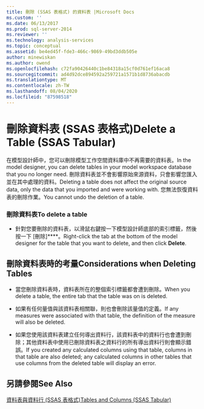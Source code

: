 ```yaml
---
title: 刪除 (SSAS 表格式) 的資料表 |Microsoft Docs
ms.custom: ''
ms.date: 06/13/2017
ms.prod: sql-server-2014
ms.reviewer: ''
ms.technology: analysis-services
ms.topic: conceptual
ms.assetid: be4ed45f-fde3-466c-9869-49bd3ddb505e
author: minewiskan
ms.author: owend
ms.openlocfilehash: c72fa90426440c1be84318a15cf0d761ef16aca8
ms.sourcegitcommit: ad4d92dce894592a259721a1571b1d8736abacdb
ms.translationtype: MT
ms.contentlocale: zh-TW
ms.lasthandoff: 08/04/2020
ms.locfileid: "87598518"
---
```

# <a name="delete-a-table-ssas-tabular"></a><span data-ttu-id="03b8e-102">刪除資料表 (SSAS 表格式)</span><span class="sxs-lookup"><span data-stu-id="03b8e-102">Delete a Table (SSAS Tabular)</span></span>
  <span data-ttu-id="03b8e-103">在模型設計師中，您可以刪除模型工作空間資料庫中不再需要的資料表。</span><span class="sxs-lookup"><span data-stu-id="03b8e-103">In the model designer, you can delete tables in your model workspace database that you no longer need.</span></span> <span data-ttu-id="03b8e-104">刪除資料表並不會影響原始來源資料，只會影響您匯入並在其中處理的資料。</span><span class="sxs-lookup"><span data-stu-id="03b8e-104">Deleting a table does not affect the original source data, only the data that you imported and were working with.</span></span> <span data-ttu-id="03b8e-105">您無法恢復資料表的刪除作業。</span><span class="sxs-lookup"><span data-stu-id="03b8e-105">You cannot undo the deletion of a table.</span></span>  
  
### <a name="to-delete-a-table"></a><span data-ttu-id="03b8e-106">刪除資料表</span><span class="sxs-lookup"><span data-stu-id="03b8e-106">To delete a table</span></span>  
  
-   <span data-ttu-id="03b8e-107">針對您要刪除的資料表，以滑鼠右鍵按一下模型設計師底部的索引標籤，然後按一下 [刪除]\*\*\*\*。</span><span class="sxs-lookup"><span data-stu-id="03b8e-107">Right-click the tab at the bottom of the model designer for the table that you want to delete, and then click **Delete**.</span></span>  
  
## <a name="considerations-when-deleting-tables"></a><span data-ttu-id="03b8e-108">刪除資料表時的考量</span><span class="sxs-lookup"><span data-stu-id="03b8e-108">Considerations when Deleting Tables</span></span>  
  
-   <span data-ttu-id="03b8e-109">當您刪除資料表時，資料表所在的整個索引標籤都會遭到刪除。</span><span class="sxs-lookup"><span data-stu-id="03b8e-109">When you delete a table, the entire tab that the table was on is deleted.</span></span>  
  
-   <span data-ttu-id="03b8e-110">如果有任何量值與該資料表相關聯，則也會刪除該量值的定義。</span><span class="sxs-lookup"><span data-stu-id="03b8e-110">If any measures were associated with that table, the definition of the measure will also be deleted.</span></span>  
  
-   <span data-ttu-id="03b8e-111">如果您使用該資料表建立任何導出資料行，該資料表中的資料行也會遭到刪除；其他資料表中使用已刪除資料表之資料行的所有導出資料行則會顯示錯誤。</span><span class="sxs-lookup"><span data-stu-id="03b8e-111">If you created any calculated columns using that table, columns in that table are also deleted; any calculated columns in other tables that use columns from the deleted table will display an error.</span></span>  
  
## <a name="see-also"></a><span data-ttu-id="03b8e-112">另請參閱</span><span class="sxs-lookup"><span data-stu-id="03b8e-112">See Also</span></span>  
 [<span data-ttu-id="03b8e-113">資料表與資料行 &#40;SSAS 表格式&#41;</span><span class="sxs-lookup"><span data-stu-id="03b8e-113">Tables and Columns &#40;SSAS Tabular&#41;</span></span>](tables-and-columns-ssas-tabular.md)  
  
  
